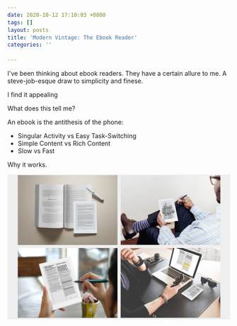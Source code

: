 ```yaml
---
date: 2020-10-12 17:10:03 +0800
tags: []
layout: posts
title: 'Modern Vintage: The Ebook Reader'
categories: ''

---
```

I've been thinking about ebook readers. They have a certain allure to me. A steve-job-esque draw to simplicity and finese.

I find it appealing

What does this tell me?

An ebook is the antithesis of the phone:

* Singular Activity vs Easy Task-Switching
* Simple Content vs Rich Content
* Slow vs Fast

Why it works.

![](/uploads/ecjnz0gu4aew1hy.jpg)